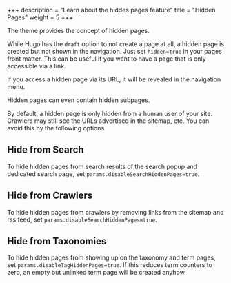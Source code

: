 +++
description = "Learn about the hiddes pages feature"
title = "Hidden Pages"
weight = 5
+++

The theme provides the concept of hidden pages.

While Hugo has the `draft` option to not create a page at all, a hidden page is created but not shown in the navigation. Just set `hidden=true` in your pages front matter. This can be useful if you want to have a page that is only accessible via a link.

If you access a hidden page via its URL, it will be revealed in the navigation menu.

Hidden pages can even contain hidden subpages.

By default, a hidden page is only hidden from a human user of your site. Crawlers may still see the URLs advertised in the sitemap, etc. You can avoid this by the following options

## Hide from Search

To hide hidden pages from search results of the search popup and dedicated search page, set `params.disableSearchHiddenPages=true`.

## Hide from Crawlers

To hide hidden pages from crawlers by removing links from the sitemap and rss feed, set `params.disableSearchHiddenPages=true`.

## Hide from Taxonomies

To hide hidden pages from showing up on the taxonomy and term pages, set `params.disableTagHiddenPages=true`. If this reduces term counters to zero, an empty but unlinked term page will be created anyhow.
